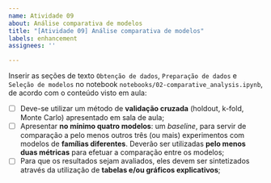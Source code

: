 ```yaml
---
name: Atividade 09
about: Análise comparativa de modelos
title: "[Atividade 09] Análise comparativa de modelos"
labels: enhancement
assignees: ''

---
```


Inserir as seções de texto `Obtenção de dados`, `Preparação de dados` e `Seleção de modelos` no notebook  `notebooks/02-comparative_analysis.ipynb`, de acordo com o conteúdo visto em aula:
 - [ ] Deve-se utilizar um método de **validação cruzada** (holdout, k-fold, Monte Carlo) apresentado em sala de aula;
 - [ ] Apresentar **no mínimo quatro modelos**: um *baseline*, para servir de comparação a pelo menos outros três (ou mais) experimentos com modelos de **famílias diferentes**. Deverão ser utilizadas **pelo menos duas métricas** para efetuar a comparação entre os modelos;
 - [ ] Para que os resultados sejam avaliados, eles devem ser sintetizados através da utilização de **tabelas e/ou gráficos explicativos**;
